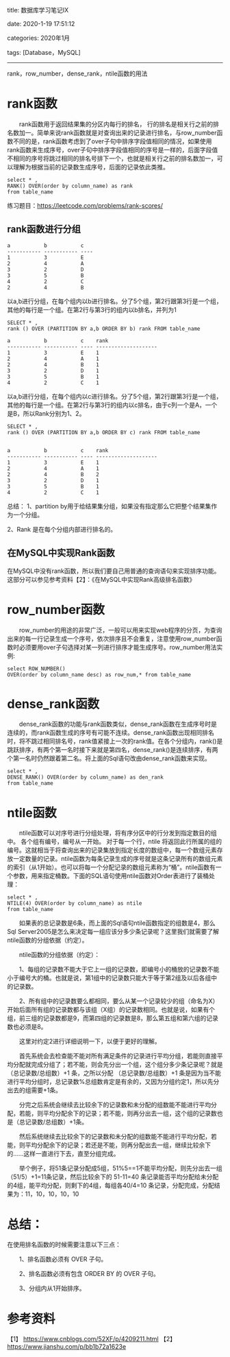 title: 数据库学习笔记IX

date: 2020-1-19 17:51:12

categories: 2020年1月

tags: [Database，MySQL]

---

rank，row_number，dense_rank，ntile函数的用法  

<!-- more -->


# rank函数
　　rank函数用于返回结果集的分区内每行的排名， 行的排名是相关行之前的排名数加一。简单来说rank函数就是对查询出来的记录进行排名，与row_number函数不同的是，rank函数考虑到了over子句中排序字段值相同的情况，如果使用rank函数来生成序号，over子句中排序字段值相同的序号是一样的，后面字段值不相同的序号将跳过相同的排名号排下一个，也就是相关行之前的排名数加一，可以理解为根据当前的记录数生成序号，后面的记录依此类推。

    select * ,
    RANK() OVER(order by column_name) as rank
    from table_name

练习题目：https://leetcode.com/problems/rank-scores/

## rank函数进行分组

    a           b           c
    ----------- ----------- ----
    1           3           E
    2           4           A
    3           2           D
    3           5           B
    4           2           C
    2           4           B

以a,b进行分组，在每个组内以b进行排名。分了5个组，第2行跟第3行是一个组，其他的每行是一个组。在第2行与第3行的组内以b排名，并列为1

    SELECT * ,
    rank () OVER (PARTITION BY a,b ORDER BY b) rank FROM table_name

    a           b           c    rank
    ----------- ----------- ---- --------------------
    1           3           E    1
    2           4           A    1
    2           4           B    1
    3           2           D    1
    3           5           B    1
    4           2           C    1

以a,b进行分组，在每个组内以c进行排名。分了5个组，第2行跟第3行是一个组，其他的每行是一个组。在第2行与第3行的组内以c排名，由于c列一个是A，一个是B，所以Rank分别为1、2。

    SELECT * ,
    rank () OVER (PARTITION BY a,b ORDER BY c) rank FROM table_name


    a           b           c    rank
    ----------- ----------- ---- --------------------
    1           3           E    1
    2           4           A    1
    2           4           B    2
    3           2           D    1
    3           5           B    1
    4           2           C    1
总结：
1、partition  by用于给结果集分组，如果没有指定那么它把整个结果集作为一个分组。

2、Rank 是在每个分组内部进行排名的。

## 在MySQL中实现Rank函数

在MySQL中没有rank函数，所以我们要自己用普通的查询语句来实现排序功能。这部分可以参见参考资料【2】：《在MySQL中实现Rank高级排名函数》

# row_number函数
　　row_number的用途的非常广泛，一般可以用来实现web程序的分页，为查询出来的每一行记录生成一个序号，依次排序且不会重复，注意使用row_number函数时必须要用over子句选择对某一列进行排序才能生成序号。row_number用法实例:

    select ROW_NUMBER()
    OVER(order by column_name desc) as row_num,* from table_name

# dense_rank函数

　　dense_rank函数的功能与rank函数类似，dense_rank函数在生成序号时是连续的，而rank函数生成的序号有可能不连续。dense_rank函数出现相同排名时，将不跳过相同排名号，rank值紧接上一次的rank值。在各个分组内，rank()是跳跃排序，有两个第一名时接下来就是第四名，dense_rank()是连续排序，有两个第一名时仍然跟着第二名。将上面的Sql语句改由dense_rank函数来实现。

    select * ,
    DENSE_RANK() OVER(order by column_name) as den_rank
    from table_name

# ntile函数

　　ntile函数可以对序号进行分组处理，将有序分区中的行分发到指定数目的组中。 各个组有编号，编号从一开始。 对于每一个行，ntile 将返回此行所属的组的编号。这就相当于将查询出来的记录集放到指定长度的数组中，每一个数组元素存放一定数量的记录。ntile函数为每条记录生成的序号就是这条记录所有的数组元素的索引（从1开始）。也可以将每一个分配记录的数组元素称为“桶”。ntile函数有一个参数，用来指定桶数。下面的SQL语句使用ntile函数对Order表进行了装桶处理：

    select * ,
    NTILE(4) OVER(order by column_name) as ntile
    from table_name

　　如果表的总记录数是6条，而上面的Sql语句ntile函数指定的组数是4，那么Sql Server2005是怎么来决定每一组应该分多少条记录呢？这里我们就需要了解ntile函数的分组依据（约定）。

　　ntile函数的分组依据（约定）：

　　1、每组的记录数不能大于它上一组的记录数，即编号小的桶放的记录数不能小于编号大的桶。也就是说，第1组中的记录数只能大于等于第2组及以后各组中的记录数。

　　2、所有组中的记录数要么都相同，要么从某一个记录较少的组（命名为X）开始后面所有组的记录数都与该组（X组）的记录数相同。也就是说，如果有个组，前三组的记录数都是9，而第四组的记录数是8，那么第五组和第六组的记录数也必须是8。

　　这里对约定2进行详细说明一下，以便于更好的理解。

　　首先系统会去检查能不能对所有满足条件的记录进行平均分组，若能则直接平均分配就完成分组了；若不能，则会先分出一个组，这个组分多少条记录呢？就是 （总记录数/总组数）+1 条，之所以分配 （总记录数/总组数）+1 条是因为当不能进行平均分组时，总记录数%总组数肯定是有余的，又因为分组约定1，所以先分出去的组需要+1条。

　　分完之后系统会继续去比较余下的记录数和未分配的组数能不能进行平均分配，若能，则平均分配余下的记录；若不能，则再分出去一组，这个组的记录数也是（总记录数/总组数）+1条。

　　然后系统继续去比较余下的记录数和未分配的组数能不能进行平均分配，若能，则平均分配余下的记录；若还是不能，则再分配出去一组，继续比较余下的......这样一直进行下去，直至分组完成。

　　举个例子，将51条记录分配成5组，51%5==1不能平均分配，则先分出去一组（51/5）+1=11条记录，然后比较余下的 51-11=40 条记录能否平均分配给未分配的4组，能平均分配，则剩下的4组，每组各40/4=10 条记录，分配完成，分配结果为：11，10，10，10，10

# 总结：

   在使用排名函数的时候需要注意以下三点：

　　1、排名函数必须有 OVER 子句。

　　2、排名函数必须有包含 ORDER BY 的 OVER 子句。

　　3、分组内从1开始排序。

# 参考资料
【1】 https://www.cnblogs.com/52XF/p/4209211.html
【2】 https://www.jianshu.com/p/bb1b72a1623e
